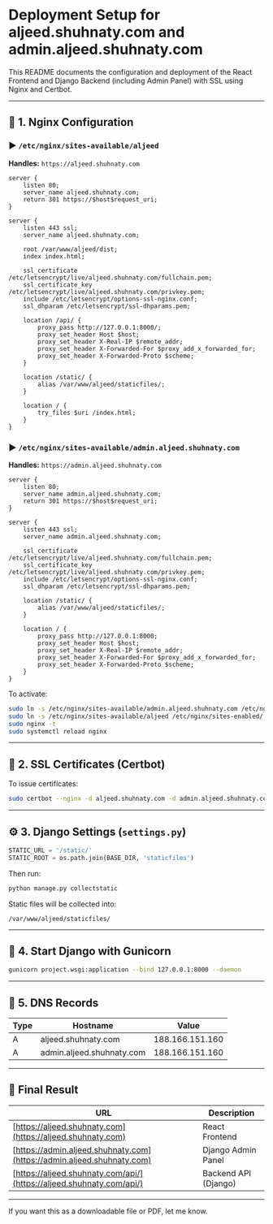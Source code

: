 # Deployment Setup for aljeed.shuhnaty.com and admin.aljeed.shuhnaty.com

This README documents the configuration and deployment of the React Frontend and Django Backend (including Admin Panel) with SSL using Nginx and Certbot.

---

## 📂 1. Nginx Configuration

### ▶️ `/etc/nginx/sites-available/aljeed`

**Handles:** `https://aljeed.shuhnaty.com`

```nginx
server {
    listen 80;
    server_name aljeed.shuhnaty.com;
    return 301 https://$host$request_uri;
}

server {
    listen 443 ssl;
    server_name aljeed.shuhnaty.com;

    root /var/www/aljeed/dist;
    index index.html;

    ssl_certificate /etc/letsencrypt/live/aljeed.shuhnaty.com/fullchain.pem;
    ssl_certificate_key /etc/letsencrypt/live/aljeed.shuhnaty.com/privkey.pem;
    include /etc/letsencrypt/options-ssl-nginx.conf;
    ssl_dhparam /etc/letsencrypt/ssl-dhparams.pem;

    location /api/ {
        proxy_pass http://127.0.0.1:8000/;
        proxy_set_header Host $host;
        proxy_set_header X-Real-IP $remote_addr;
        proxy_set_header X-Forwarded-For $proxy_add_x_forwarded_for;
        proxy_set_header X-Forwarded-Proto $scheme;
    }

    location /static/ {
        alias /var/www/aljeed/staticfiles/;
    }

    location / {
        try_files $uri /index.html;
    }
}
```

### ▶️ `/etc/nginx/sites-available/admin.aljeed.shuhnaty.com`

**Handles:** `https://admin.aljeed.shuhnaty.com`

```nginx
server {
    listen 80;
    server_name admin.aljeed.shuhnaty.com;
    return 301 https://$host$request_uri;
}

server {
    listen 443 ssl;
    server_name admin.aljeed.shuhnaty.com;

    ssl_certificate /etc/letsencrypt/live/aljeed.shuhnaty.com/fullchain.pem;
    ssl_certificate_key /etc/letsencrypt/live/aljeed.shuhnaty.com/privkey.pem;
    include /etc/letsencrypt/options-ssl-nginx.conf;
    ssl_dhparam /etc/letsencrypt/ssl-dhparams.pem;

    location /static/ {
        alias /var/www/aljeed/staticfiles/;
    }

    location / {
        proxy_pass http://127.0.0.1:8000;
        proxy_set_header Host $host;
        proxy_set_header X-Real-IP $remote_addr;
        proxy_set_header X-Forwarded-For $proxy_add_x_forwarded_for;
        proxy_set_header X-Forwarded-Proto $scheme;
    }
}
```

To activate:

```bash
sudo ln -s /etc/nginx/sites-available/admin.aljeed.shuhnaty.com /etc/nginx/sites-enabled/
sudo ln -s /etc/nginx/sites-available/aljeed /etc/nginx/sites-enabled/
sudo nginx -t
sudo systemctl reload nginx
```

---

## 🔐 2. SSL Certificates (Certbot)

To issue certificates:

```bash
sudo certbot --nginx -d aljeed.shuhnaty.com -d admin.aljeed.shuhnaty.com
```

---

## ⚙️ 3. Django Settings (`settings.py`)

```python
STATIC_URL = '/static/'
STATIC_ROOT = os.path.join(BASE_DIR, 'staticfiles')
```

Then run:

```bash
python manage.py collectstatic
```

Static files will be collected into:

```
/var/www/aljeed/staticfiles/
```

---

## 🚀 4. Start Django with Gunicorn

```bash
gunicorn project.wsgi:application --bind 127.0.0.1:8000 --daemon
```

---

## 📄 5. DNS Records

| Type | Hostname                  | Value           |
| ---- | ------------------------- | --------------- |
| A    | aljeed.shuhnaty.com       | 188.166.151.160 |
| A    | admin.aljeed.shuhnaty.com | 188.166.151.160 |

---

## 📅 Final Result

| URL                                                                    | Description          |
| ---------------------------------------------------------------------- | -------------------- |
| [https://aljeed.shuhnaty.com](https://aljeed.shuhnaty.com)             | React Frontend       |
| [https://admin.aljeed.shuhnaty.com](https://admin.aljeed.shuhnaty.com) | Django Admin Panel   |
| [https://aljeed.shuhnaty.com/api/](https://aljeed.shuhnaty.com/api/)   | Backend API (Django) |

---

If you want this as a downloadable file or PDF, let me know.

